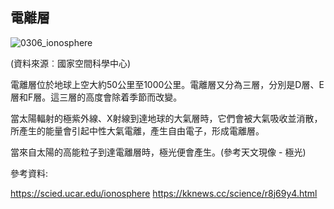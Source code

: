 ## 電離層

![0306_ionosphere](./static/0306_ionosphere.jpg)

(資料來源︰國家空間科學中心)

電離層位於地球上空大約50公里至1000公里。電離層又分為三層，分別是D層、E層和F層。這三層的高度會除着季節而改變。

當太陽輻射的極紫外線、X射線到達地球的大氣層時，它們會被大氣吸收並消散，所產生的能量會引起中性大氣電離，產生自由電子，形成電離層。

當來自太陽的高能粒子到達電離層時，極光便會產生。(參考天文現像 - 極光)

參考資料:

<https://scied.ucar.edu/ionosphere>
<https://kknews.cc/science/r8j69y4.html>


